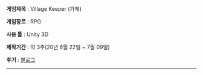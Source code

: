 
**게임제목** : Village Keeper (가제)

**게임장르** : RPG

**사용 툴**  : Unity 3D

**제작기간** : 약 3주(20년 6월 22일 ~ 7월 09일)

**후기** : [블로그](https://velog.io/@acodeam/Unity-3D-RPG-%EA%B0%9C%EC%9D%B8-%ED%8F%AC%ED%8A%B8%ED%8F%B4%EB%A6%AC%EC%98%A4-%EC%99%84%EC%84%B1)

--------

